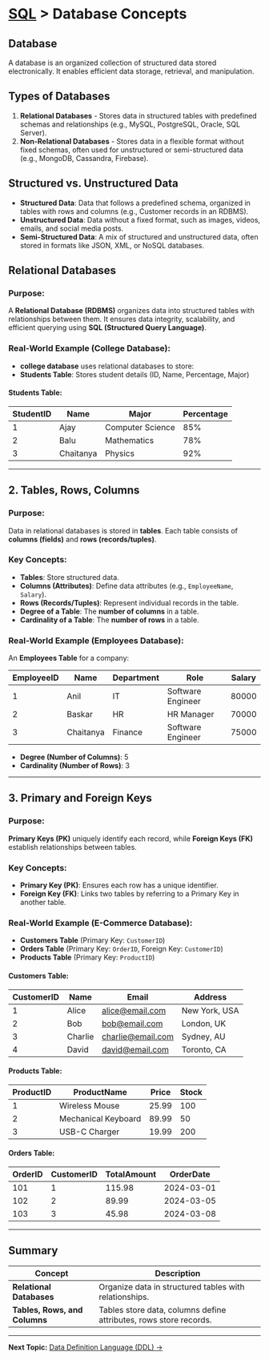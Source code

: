 # [SQL](../) > Database Concepts

## Database
A database is an organized collection of structured data stored electronically. It enables efficient data storage, retrieval, and manipulation.

## Types of Databases
1. **Relational Databases** - Stores data in structured tables with predefined schemas and relationships (e.g., MySQL, PostgreSQL, Oracle, SQL Server).
2. **Non-Relational Databases** - Stores data in a flexible format without fixed schemas, often used for unstructured or semi-structured data (e.g., MongoDB, Cassandra, Firebase).

## Structured vs. Unstructured Data
- **Structured Data**: Data that follows a predefined schema, organized in tables with rows and columns (e.g., Customer records in an RDBMS).
- **Unstructured Data**: Data without a fixed format, such as images, videos, emails, and social media posts.
- **Semi-Structured Data**: A mix of structured and unstructured data, often stored in formats like JSON, XML, or NoSQL databases.

## Relational Databases
### Purpose:
A **Relational Database (RDBMS)** organizes data into structured tables with relationships between them. It ensures data integrity, scalability, and efficient querying using **SQL (Structured Query Language)**.

### Real-World Example (College Database):

- **college database** uses relational databases to store:
- **Students Table**: Stores student details (ID, Name, Percentage, Major)

#### Students Table:

| StudentID | Name      | Major          | Percentage |
|-----------|----------|---------------|------------|
| 1         | Ajay     | Computer Science | 85%        |
| 2         | Balu     | Mathematics | 78%        |
| 3         | Chaitanya | Physics | 92%        |

---

## 2. Tables, Rows, Columns
### Purpose:
Data in relational databases is stored in **tables**. Each table consists of **columns (fields)** and **rows (records/tuples)**.

### Key Concepts:
- **Tables**: Store structured data.
- **Columns (Attributes)**: Define data attributes (e.g., `EmployeeName`, `Salary`).
- **Rows (Records/Tuples)**: Represent individual records in the table.
- **Degree of a Table**: The **number of columns** in a table.
- **Cardinality of a Table**: The **number of rows** in a table.

### Real-World Example (Employees Database):
An **Employees Table** for a company:

| EmployeeID | Name      | Department  | Role               | Salary  |
|-----------|----------|-------------|-------------------|--------|
| 1         | Anil     | IT          | Software Engineer | 80000  |
| 2         | Baskar   | HR          | HR Manager       | 70000  |
| 3         | Chaitanya | Finance     | Software Engineer | 75000  |

- **Degree (Number of Columns)**: 5
- **Cardinality (Number of Rows)**: 3

---

## 3. Primary and Foreign Keys
### Purpose:
**Primary Keys (PK)** uniquely identify each record, while **Foreign Keys (FK)** establish relationships between tables.

### Key Concepts:
- **Primary Key (PK)**: Ensures each row has a unique identifier.
- **Foreign Key (FK)**: Links two tables by referring to a Primary Key in another table.

### Real-World Example (E-Commerce Database):

- **Customers Table** (Primary Key: `CustomerID`)
- **Orders Table** (Primary Key: `OrderID`, Foreign Key: `CustomerID`)
- **Products Table** (Primary Key: `ProductID`)

#### Customers Table:

| CustomerID | Name      | Email              | Address         |
|------------|----------|--------------------|-----------------|
| 1          | Alice    | alice@email.com    | New York, USA  |
| 2          | Bob      | bob@email.com      | London, UK     |
| 3          | Charlie  | charlie@email.com  | Sydney, AU     |
| 4          | David    | david@email.com    | Toronto, CA    |

#### Products Table:

| ProductID | ProductName          | Price  | Stock |
|-----------|----------------------|--------|-------|
| 1         | Wireless Mouse       | 25.99  | 100   |
| 2         | Mechanical Keyboard  | 89.99  | 50    |
| 3         | USB-C Charger        | 19.99  | 200   |

#### Orders Table:

| OrderID | CustomerID | TotalAmount | OrderDate  |
|---------|-----------|-------------|------------|
| 101     | 1         | 115.98      | 2024-03-01 |
| 102     | 2         | 89.99       | 2024-03-05 |
| 103     | 3         | 45.98       | 2024-03-08 |

---

## Summary

| Concept | Description |
|---------|-------------|
| **Relational Databases** | Organize data in structured tables with relationships. |
| **Tables, Rows, and Columns** | Tables store data, columns define attributes, rows store records. |

---

<b>Next Topic:</b> [Data Definition Language (DDL) →](../ddl/)